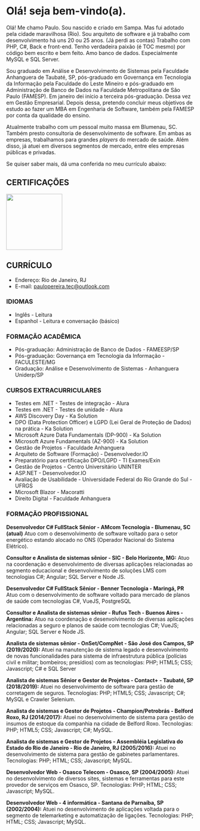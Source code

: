 # Olá! seja bem-vindo(a).
Olá! Me chamo Paulo. Sou nascido e criado em Sampa. Mas fui adotado pela cidade maravilhosa (Rio). Sou arquiteto de software e já trabalho com desenvolvimento há uns 20 ou 25 anos. (Já perdi as contas) Trabalho com PHP, C#, Back e front-end. Tenho verdadeira paixão (é TOC mesmo) por código bem escrito e bem feito. Amo banco de dados. Especialmente MySQL e SQL Server.

Sou graduado em Análise e Desenvolvimento de Sistemas pela Faculdade Anhanguera de Taubaté, SP, pós-graduado em Governança em Tecnologia da Informação pela Faculdade do Leste Mineiro e pós-graduado em Administração de Banco de Dados na Faculdade Metropolitana de São Paulo (FAMESP). Em janeiro dei início a terceira pós-graduação. Dessa vez em Gestão Empresarial. Depois dessa, pretendo concluir meus objetivos de estudo ao fazer um MBA em Engenharia de Software, também pela FAMESP por conta da qualidade do ensino.

Atualmente trabalho com um pessoal muito massa em Blumenau, SC. Também presto consultoria de desenvolvimento de software. Em ambas as empresas, trabalhamos para grandes _players_ do mercado de saúde. Além disso, já atuei em diversos segmentos de mercado, entre eles empresas públicas e privadas.

Se quiser saber mais, dá uma conferida no meu currículo abaixo:

## CERTIFICAÇÕES
<a href="https://www.credly.com/badges/3a39b5e3-9ef1-45b5-868d-520d602123dd/public_url" target="_blank">
<img src="https://user-images.githubusercontent.com/51684821/159574487-b36919ab-465f-4a8a-b88f-f9efe99363db.png" width="150"/>
</a>
  
## CURRÍCULO
- Endereço: Rio de Janeiro, RJ
- E-mail: paulopereira.tec@outlook.com

### IDIOMAS
- Inglês - Leitura
- Espanhol - Leitura e conversação (básico)

### FORMAÇÃO ACADÊMICA
- Pós-graduação: Administração de Banco de Dados - FAMEESP/SP
- Pós-graduação: Governança em Tecnologia da Informação - FACULESTE/MG
- Graduação: Análise e Desenvolvimento de Sistemas - Anhanguera Uniderp/SP

### CURSOS EXTRACURRICULARES
- Testes em .NET - Testes de integração - Alura
- Testes em .NET - Testes de unidade - Alura
- AWS Discovery Day - Ka Solution
- DPO (Data Protection Officer) e LGPD (Lei Geral de Proteção de Dados) na prática - Ka Solution
- Microsoft Azure Data Fundamentals (DP-900) - Ka Solution
- Microsoft Azure Fundamentals (AZ-900) - Ka Solution
- Gestão de Projetos - Faculdade Anhanguera
- Arquiteto de Software (Formação) - Desenvolvedor.IO
- Preparatório para certificação DPO/LGPD - TI Exames/Exin
- Gestão de Projetos - Centro Universitário UNINTER
- ASP.NET - Desenvolvedor.IO
- Avaliação de Usabilidade - Universidade Federal do Rio Grande do Sul - UFRGS
- Microsoft Blazor - Macoratti
- Direito Digital - Faculdade Anhanguera

### FORMAÇÃO PROFISSIONAL
**Desenvolvedor C# FullStack Sênior - AMcom Tecnologia - Blumenau, SC (atual)**
Atuo com o desenvolvimento de software voltado para o setor energético estando alocado no ONS (Operador Nacional do Sistema Elétrico).

**Consultor e Analista de sistemas sênior - SIC - Belo Horizonte, MG:**
Atuo na coordenação e desenvolvimento de diversas aplicações relacionadas ao segmento educacional e desenvolvimento de soluções LMS com tecnologias C#; Angular; SQL Server e Node JS.

**Desenvolvedor C# FullStack Sênior - Benner Tecnologia - Maringá, PR**
Atuo com o desenvolvimento de software voltado para  mercado de planos de saúde com tecnologias C#, VueJS, PostgreSQL

**Consultor e Analista de sistemas sênior - Rufus Tech - Buenos Aires - Argentina:**
Atuo na coordenação e desenvolvimento de diversas aplicações relacionadas a seguro e planos de saúde com tecnologias C#; VueJS; Angular; SQL Server e Node JS.

**Analista de sistemas sênior - OnSet/CompNet - São José dos Campos, SP (2019/2020):**
Atuei na manutenção de sistema legado e desenvolvimento de novas funcionalidades para sistema de infraestrutura pública (polícias civil e militar; bombeiros; presídios) com
as tecnologias: PHP; HTML5; CSS; Javascript; C# e SQL Server

**Analista de sistemas Sênior e Gestor de Projetos - Contact+ - Taubaté, SP (2018/2019):**
Atuei no desenvolvimento de software para gestão de corretagem de seguros. Tecnologias: PHP; HTML5; CSS; Javascript; C#; MySQL e Crawler Selenium.

**Analista de sistemas e Gestor de Projetos - Champion/Petrobrás - Belford Roxo, RJ (2014/2017):**
Atuei no desenvolvimento de sistema para gestão de insumos de estoque da companhia na cidade de Belford Roxo. Tecnologias: PHP; HTML5; CSS; Javascript; C#; MySQL.

**Analista de sistemas e Gestor de Projetos - Assembléia Legislativa do Estado do Rio de Janeiro - Rio de Janeiro, RJ (2005/2016):**
Atuei no desenvolvimento de sistema para gestão de gabinetes parlamentares. Tecnologias: PHP; HTML; CSS; Javascript; MySQL.

**Desenvolvedor Web - Osasco Telecom - Osasco, SP (2004/2005):**
Atuei no desenvolvimento de diversos sites, sistemas e ferramentas para este provedor de serviços em Osasco, SP. Tecnologias: PHP; HTML; CSS; Javascript; MySQL.

**Desenvolvedor Web - 4 informática - Santana de Parnaíba, SP (2002/2004):**
Atuei no desenvolvimento de aplicações voltada para o segmento de telemarketing e automatização de ligações. Tecnologias: PHP; HTML; CSS; Javascript; MySQL.
